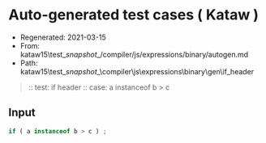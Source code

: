 # Auto-generated test cases ( Kataw )
- Regenerated: 2021-03-15
- From: kataw15\test\__snapshot__/compiler/js/expressions/binary/autogen.md
- Path: kataw15\test\__snapshot__\compiler\js\expressions\binary\gen\if_header
> :: test: if header
> :: case: a instanceof b > c
## Input

`````js
if ( a instanceof b > c ) ;
`````
